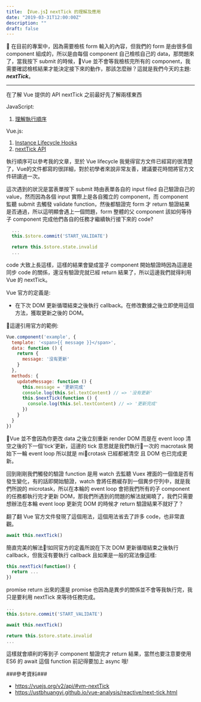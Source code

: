```yaml
---
title: 【Vue.js】nextTick 的理解及應用
date: "2019-03-31T12:00:00Z"
description: ""
draft: false
---
```


 在目前的專案中，因為需要檢核 form 輸入的內容，但我們的 form 是由很多個 component 組成的，所以是由每個 component 自己檢核自己的 data，那問題來了，當我按下 submit 的時候，Vue 並不會等我檢核完所有的 component，我需要確認檢核結果才能決定接下來的動作，那該怎麼辦？這就是我們今天的主題: **_nextTick_**。

---

在了解 Vue 提供的 API nextTick 之前最好先了解兩樣東西

JavaScript:
1. <a href="https://blog.aruxc.com/javascript/execution_order/" target="_blank" title="javascript">理解執行順序</a>

Vue.js:
1. <a href="https://vuejs.org/v2/guide/instance.html#Instance-Lifecycle-Hooks" target="_blank" title="vue-lifecycle">Instance Lifecycle Hooks</a>
2. <a href="https://vuejs.org/v2/api/#vm-nextTick" target="_blank" title="vue-lifecycle">nextTick API</a> 

執行順序可以參考我的文章，至於 Vue lifecycle 我覺得官方文件已經寫的很清楚了，Vue的文件都寫的很詳細，對於初學者來說非常友善，建議要花時間將官方文件研讀過一次。

這次遇到的狀況是當表單按下 submit 時由表單各自的 input filed 自己驗證自己的 value，然而因為各個 input 實際上是各自獨立的 component，而 component 監聽 submit 去觸發 validate function，然後都驗證完 form 才 return 驗證結果是否通過，所以這明顯會遇上一個問題，form 整體的父 component 該如何等待子 component 完成他們各自的任務才繼續執行接下來的 code?


```javascript
  ...
  this.$store.commit('START_VALIDATE')

  return this.$store.state.invalid
  ...
```

code 大致上長這樣，這樣的結果會變成當子 component 開始驗證時因為這邊是同步 code 的關係，還沒有驗證完就已經 return 結果了，所以這邊我們就得利用 Vue 的 nextTick。

Vue 官方的定義是:

- 在下次 DOM 更新循環結束之後執行 callback。在修改數據之後立即使用這個方法，獲取更新之後的 DOM。

這邊引用官方的範例:


```javascript
Vue.component('example', {
  template: '<span>{{ message }}</span>',
  data: function () {
    return {
      message: '没有更新'
    }
  },
  methods: {
    updateMessage: function () {
      this.message = '更新完成'
      console.log(this.$el.textContent) // => '没有更新'
      this.$nextTick(function () {
        console.log(this.$el.textContent) // => '更新完成'
      })
    }
  }
})
```

Vue 並不會因為你更改 data 之後立刻重新 render DOM 而是在 event loop 清空之後的下一個'tick'更新，這邊的 tick 意思就是我們執行一次的 macrotask 開始下一輪 event loop 所以就是 microtask 已經都被清空 且 DOM 也已完成更新。

回到剛剛我們觸發的驗證 function 是用 watch 去監聽 Vuex 裡面的一個值是否有發生變化，有的話即開始驗證，watch 會將任務緩存到一個異步佇列中，就是我們所說的 microtask，所以在本輪的 event loop 會把我們所有的子 component 的任務都執行完才更新 DOM，那我們所遇到的問題的解法就揭曉了，我們只需要想辦法在本輪 event loop 更新完 DOM 的時候才 return 驗證結果不就好了？

翻了翻 Vue 官方文件發現了這個用法，這個用法省去了許多 code，也非常直觀。

```javascript
await this.nextTick()
```

簡直完美的解法!如同官方的定義所說在下次 DOM 更新循環結束之後執行 callback，但我沒有要執行 callback 且如果是一般的寫法像這樣: 

```javascript
this.nextTick(function() {
  return ...
})
```

promise return 出來的還是 promise 也因為是異步的關係並不會等我執行完，我只是要利用 nextTick 來等待任務完成。

```javascript
...
this.$store.commit('START_VALIDATE')

await this.nextTick()

return this.$store.state.invalid
...
```

這樣就會順利的等到子 component 驗證完才 return 結果，當然也要注意要使用 ES6 的 await 這個 function 前記得要加上 async 哦! 

###參考資料###
- https://vuejs.org/v2/api/#vm-nextTick
- https://ustbhuangyi.github.io/vue-analysis/reactive/next-tick.html